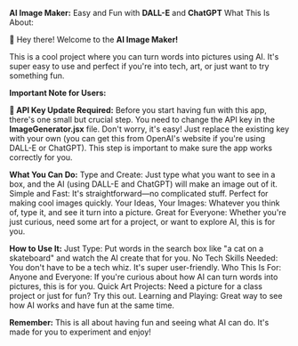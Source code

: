**AI Image Maker:** Easy and Fun with **DALL-E** and **ChatGPT**
What This Is About:

👋 Hey there! Welcome to the **AI Image Maker!**

This is a cool project where you can turn words into pictures using AI. It's super easy to use and perfect if you're into tech, art, or just want to try something fun.

**Important Note for Users:**

**🔑 API Key Update Required:** Before you start having fun with this app, there's one small but crucial step. You need to change the API key in the **ImageGenerator.jsx** file. Don't worry, it's easy! Just replace the existing key with your own (you can get this from OpenAI's website if you're using DALL-E or ChatGPT). This step is important to make sure the app works correctly for you.



**What You Can Do:**
Type and Create: Just type what you want to see in a box, and the AI (using DALL-E and ChatGPT) will make an image out of it.
Simple and Fast: It's straightforward—no complicated stuff. Perfect for making cool images quickly.
Your Ideas, Your Images: Whatever you think of, type it, and see it turn into a picture.
Great for Everyone: Whether you're just curious, need some art for a project, or want to explore AI, this is for you.

**How to Use It:**
Just Type: Put words in the search box like "a cat on a skateboard" and watch the AI create that for you.
No Tech Skills Needed: You don't have to be a tech whiz. It's super user-friendly.
Who This Is For:
Anyone and Everyone: If you're curious about how AI can turn words into pictures, this is for you.
Quick Art Projects: Need a picture for a class project or just for fun? Try this out.
Learning and Playing: Great way to see how AI works and have fun at the same time.

**Remember:** This is all about having fun and seeing what AI can do. It's made for you to experiment and enjoy!

